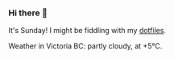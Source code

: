 ### Hi there :wave:

It's Sunday! I might be fiddling with my [dotfiles](https://github.com/bewuethr/dotfiles).

Weather in Victoria BC: partly cloudy, at +5°C.
